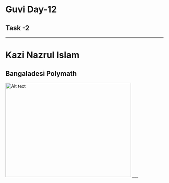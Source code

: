 # Guvi Day-12  

## Task -2 

***
# Kazi Nazrul Islam

## Bangaladesi Polymath
<img src="https://i.pinimg.com/564x/dd/2c/54/dd2c54b9e2675b04b9b766d955385359.jpg" alt="Alt text" width="400" height="300">
___


